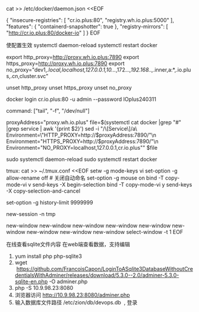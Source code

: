 
cat >> /etc/docker/daemon.json <<EOF

{
    "insecure-registries": [
        "cr.io.plus:80",
        "registry.wh.io.plus:5000"
    ],
    "features": {
        "containerd-snapshotter": true
    },
    "registry-mirrors": [
        "http://cr.io.plus:80/docker-io"
    ]
}
EOF

使配置生效
systemctl daemon-reload
systemctl restart docker

export http_proxy=http://proxy.wh.io.plus:7890
export https_proxy=http://proxy.wh.io.plus:7890
export no_proxy="dev1,*.local,localhost,127.0.0.1,10.*.*.*,172.*.*.*,192.168.*.*,*.inner,a:*,.io.plus,.cn,cluster.svc"



unset http_proxy
unset https_proxy
unset no_proxy

docker login cr.io.plus:80 -u admin --password IOplus240311

command: ["tail", "-f", "/dev/null"]

proxyAddress="proxy.wh.io.plus"
file=$(systemctl cat docker |grep "#" |grep service | awk '{print $2}')
sed -i "/\[Service\]/a\
Environment=\"HTTP_PROXY=http://$proxyAddress:7890/\"\n\
Environment=\"HTTPS_PROXY=http://$proxyAddress:7890/\"\n\
Environment=\"NO_PROXY=localhost,127.0.0.1,cr.io.plus\"" $file

sudo systemctl daemon-reload
sudo systemctl restart docker



tmux:
cat >> ~/.tmux.conf <<EOF
setw -g mode-keys vi
set-option -g allow-rename off # 关闭自动命名
set-option -g mouse on
bind -T copy-mode-vi v send-keys -X begin-selection
bind -T copy-mode-vi y send-keys -X copy-selection-and-cancel

set-option -g history-limit 9999999

new-session -n tmp

new-window
new-window
new-window
new-window
new-window
new-window
new-window
new-window
new-window
select-window -t 1
EOF

在线查看sqlite文件内容
在web端查看数据，支持编辑
1. yum install php php-sqlite3
2. wget  https://github.com/FrancoisCapon/LoginToASqlite3DatabaseWithoutCredentialsWithAdminer/releases/download/5.3.0--2.0/adminer-5.3.0-sqlite-en.php -O adminer.php
3. php -S 10.9.98.23:8080
4. 浏览器访问 http://10.9.98.23:8080/adminer.php
5. 输入数据库文件路径 /etc/zion/db/devops.db  , 登录



